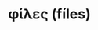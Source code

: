 ---
title: "φίλες (fíles)" 
published: "02-09-2021"
description: "space themed track."
tech: ["pop track"]
image: "../images/genericPhoto.jpg"
url: "https://mitspol.bandcamp.com/track/--8"
---